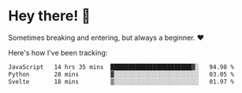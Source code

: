 # Hey there! 👋
Sometimes breaking and entering, but always a beginner. ❤️

Here's how I've been tracking:
<!--START_SECTION:waka-->

```txt
JavaScript   14 hrs 35 mins  ███████████████████████▓░   94.98 %
Python       28 mins         ▓░░░░░░░░░░░░░░░░░░░░░░░░   03.05 %
Svelte       18 mins         ▒░░░░░░░░░░░░░░░░░░░░░░░░   01.97 %
```

<!--END_SECTION:waka-->
